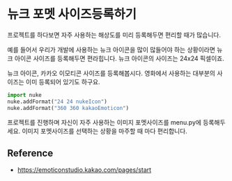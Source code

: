 # 뉴크 포멧 사이즈등록하기
프로젝트를 하다보면 자주 사용하는 해상도를 미리 등록해두면 편리할 때가 많습니다.

예를 들어서 우리가 개발에 사용하는 뉴크 아이콘을 많이 많들어야 하는 상황이라면 뉴크 아이콘 사이즈를 등록해두면 편라힙니다.
뉴크 아이콘의 사이즈는 24x24 픽셀이죠.

뉴크 아이콘, 카카오 이모티콘 사이즈를 등록해봅시다.
영화에서 사용하는 대부분의 사이즈는 이미 등록되어 있기도 하구요.

```python
import nuke
nuke.addFormat("24 24 nukeIcon")
nuke.addFormat("360 360 kakaoEmoticon")
```

프로젝트를 진행하며 자신이 자주 사용하는 이미지 포멧사이즈를 menu.py에 등록해두세요.
이미지 포멧사이즈를 선택하는 상황을 마주할 때 마다 편리합니다.

## Reference
- https://emoticonstudio.kakao.com/pages/start